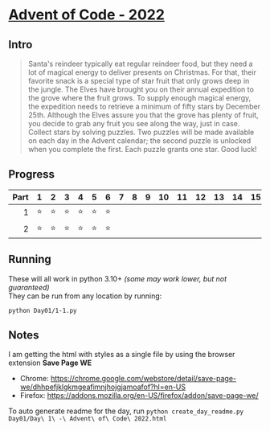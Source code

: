 # [Advent of Code - 2022](https://adventofcode.com/2022/)

## Intro

> Santa's reindeer typically eat regular reindeer food, but they need a lot of magical energy to deliver presents on Christmas. For that, their favorite snack is a special type of star fruit that only grows deep in the jungle. The Elves have brought you on their annual expedition to the grove where the fruit grows.
> To supply enough magical energy, the expedition needs to retrieve a minimum of fifty stars by December 25th. Although the Elves assure you that the grove has plenty of fruit, you decide to grab any fruit you see along the way, just in case.
> Collect stars by solving puzzles. Two puzzles will be made available on each day in the Advent calendar; the second puzzle is unlocked when you complete the first. Each puzzle grants one star. Good luck!

## Progress

|  Part  |  1  |  2  |  3  |  4  |  5  |  6  |  7  |  8  |  9  |  10  |  11  |  12  |  13  |  14  |  15  |  16  |  17  |  18  |  19  |  20  |  21  |  22  |  23  |  24  |  25  |
|-------:|:---:|:---:|:---:|:---:|:---:|:---:|:---:|:---:|:---:|:----:|:----:|:----:|:----:|:----:|:----:|:----:|:----:|:----:|:----:|:----:|:----:|:----:|:----:|:----:|:----:|
|      1 |  ⭐ |  ⭐ |  ⭐ | ⭐ |  ⭐  | ⭐ |     |     |     |      |      |      |      |      |      |      |      |      |      |      |      |      |      |      |      |   
|      2 |  ⭐ |  ⭐ |  ⭐ | ⭐ |  ⭐  | ⭐ |     |     |     |      |      |      |      |      |      |      |      |      |      |      |      |      |      |      |      |   

## Running
These will all work in python 3.10+ _(some may work lower, but not guaranteed)_  
They can be run from any location by running:
```
python Day01/1-1.py
```


## Notes
I am getting the html with styles as a single file by using the browser extension **Save Page WE**  
- Chrome: https://chrome.google.com/webstore/detail/save-page-we/dhhpefjklgkmgeafimnjhojgjamoafof?hl=en-US
- Firefox: https://addons.mozilla.org/en-US/firefox/addon/save-page-we/

To auto generate readme for the day, run `python create_day_readme.py Day01/Day\ 1\ -\ Advent\ of\ Code\ 2022.html`
